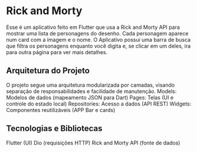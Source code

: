 # Rick and Morty

Esse é um aplicativo feito em Flutter que usa a Rick and Morty API para mostrar uma lista de personagens do desenho.
Cada personagem aparece num card com a imagem e o nome.
O Aplicativo possui uma barra de busca que filtra os personagens enquanto você digita e, se clicar em um deles, ira para outra página para ver mais detalhes.


## Arquitetura do Projeto
O projeto segue uma arquitetura modularizada por camadas, visando separação de responsabilidades e facilidade de manutenção.
Models: Modelos de dados (mapeamento JSON para Dart)
Pages: Telas (UI e controle do estado local)
Repositories: Acesso a dados (API REST)
Widgets: Componentes reutilizáveis (APP Bar e cards)

## Tecnologias e Bibliotecas
Flutter (UI)
Dio (requisições HTTP)
Rick and Morty API (fonte de dados)
